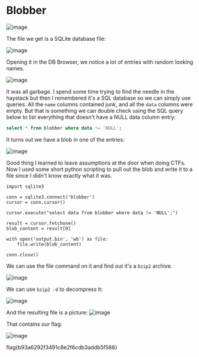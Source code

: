 # Blobber

![image](https://github.com/LazyTitan33/CTF-Writeups/assets/80063008/acbb6411-5f63-4d37-8d2e-8ff163b98b6d)

The file we get is a SQLite database file:

![image](https://github.com/LazyTitan33/CTF-Writeups/assets/80063008/fd082323-82cb-4741-b474-460bd923b595)

Opening it in the DB Browser, we notice a lot of entries with random looking names. 

![image](https://github.com/LazyTitan33/CTF-Writeups/assets/80063008/85a8e2c0-6715-42d1-8170-b32152a50389)

It was all garbage. I spend some time trying to find the needle in the haystack but then I remembered it's a SQL database so we can simply use queries. All the `name` columns contained junk, and all the `data` columns were empty. But that is something we can double check using the SQL query below to list everything that doesn't have a NULL data column entry:

```sql
select * from blobber where data != 'NULL';
```
It turns out we have a blob in one of the entries:

![image](https://github.com/LazyTitan33/CTF-Writeups/assets/80063008/ff21e91e-da27-4cb5-881e-4405945170c9)

Good thing I learned to leave assumptions at the door when doing CTFs. Now I used some short python scripting to pull out the blob and write it to a file since I didn't know exactly what it was.

```python3
import sqlite3

conn = sqlite3.connect('blobber')
cursor = conn.cursor()

cursor.execute("select data from blobber where data != 'NULL';")

result = cursor.fetchone()
blob_content = result[0]

with open('output.bin', 'wb') as file:
    file.write(blob_content)
    
conn.close()
```

We can use the file command on it and find out it's a `bzip2` archive.

![image](https://github.com/LazyTitan33/CTF-Writeups/assets/80063008/46ae663f-1a3f-4187-bd1a-c8a18ec4ce0a)

We can use `bzip2 -d` to decompress it:

![image](https://github.com/LazyTitan33/CTF-Writeups/assets/80063008/a31c432a-8e87-4083-88a1-9352efc3fc42)

And the resulting file is a picture:
![image](https://github.com/LazyTitan33/CTF-Writeups/assets/80063008/287040cc-ed2d-4945-a5d1-5106a6b96d01)

That contains our flag:

![image](https://github.com/LazyTitan33/CTF-Writeups/assets/80063008/949327a5-ce65-4895-bd2f-6384857dbd00)

flag{b93a6292f3491c8e2f6cdb3addb5f588}
